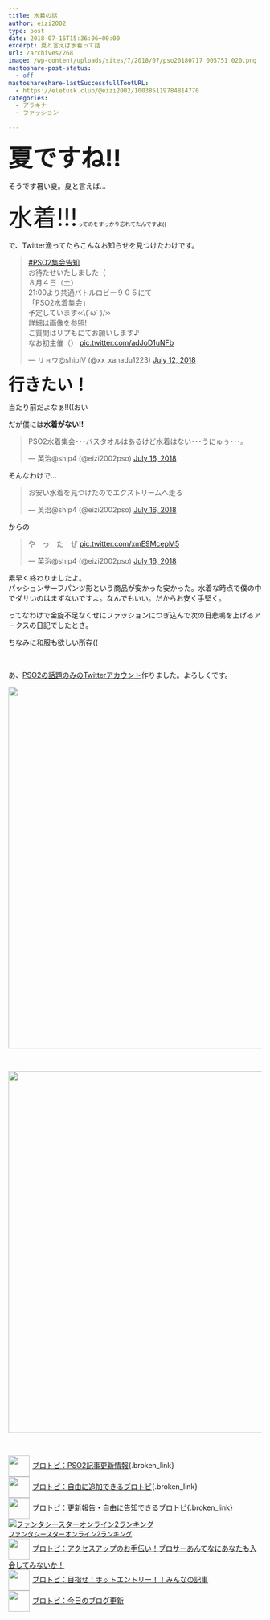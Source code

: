```yaml
---
title: 水着の話
author: eizi2002
type: post
date: 2018-07-16T15:36:06+00:00
excerpt: 夏と言えば水着って話
url: /archives/268
image: /wp-content/uploads/sites/7/2018/07/pso20180717_005751_020.png
mastoshare-post-status:
  - off
mastoshareshare-lastSuccessfullTootURL:
  - https://eletusk.club/@eizi2002/100385119784814770
categories:
  - アラキナ
  - ファッション

---
```

<span style="font-size: 36pt;"><strong>夏ですね!!</strong></span>

そうです暑い夏。夏と言えば&#8230;

<span style="font-size: 36pt;">水着!!!<span style="font-size: 8pt;">ってのをすっかり忘れてたんですよ((</span></span>

で、Twitter漁ってたらこんなお知らせを見つけたわけです。

<blockquote class="twitter-tweet" data-lang="en">
  <p dir="ltr" lang="ja">
    <a href="https://twitter.com/hashtag/PSO2%E9%9B%86%E4%BC%9A%E5%91%8A%E7%9F%A5?src=hash&ref_src=twsrc%5Etfw">#PSO2集会告知</a><br /> お待たせいたしました（<br /> ８月４日（土）<br /> 21:00より共通バトルロビー９０６にて<br /> 「PSO2水着集会」<br /> 予定しています‹‹\(´ω` )/››<br /> 詳細は画像を参照!<br /> ご質問はリプもにてお願いします♪<br /> なお初主催（） <a href="https://t.co/adJoD1uNFb">pic.twitter.com/adJoD1uNFb</a>
  </p>
  
  <p>
    — リョウ@shipⅣ (@xx_xanadu1223) <a href="https://twitter.com/xx_xanadu1223/status/1017407958936780800?ref_src=twsrc%5Etfw">July 12, 2018</a>
  </p>
</blockquote>



**<span style="font-size: 24pt;">行きたい！</span>**

当たり前だよなぁ!!((おい

だが僕には**水着がない!!**

<blockquote class="twitter-tweet" data-lang="en">
  <p dir="ltr" lang="ja">
    PSO2水着集会･･･バスタオルはあるけど水着はない･･･うにゅぅ･･･｡
  </p>
  
  <p>
    — 英治@ship4 (@eizi2002pso) <a href="https://twitter.com/eizi2002pso/status/1018867815497940992?ref_src=twsrc%5Etfw">July 16, 2018</a>
  </p>
</blockquote>



そんなわけで&#8230;

<blockquote class="twitter-tweet" data-lang="en">
  <p dir="ltr" lang="ja">
    お安い水着を見つけたのでエクストリームへ走る
  </p>
  
  <p>
    — 英治@ship4 (@eizi2002pso) <a href="https://twitter.com/eizi2002pso/status/1018877004634939392?ref_src=twsrc%5Etfw">July 16, 2018</a>
  </p>
</blockquote>



からの

<blockquote class="twitter-tweet" data-lang="en">
  <p dir="ltr" lang="ja">
    や　っ　た　ぜ <a href="https://t.co/xmE9McepM5">pic.twitter.com/xmE9McepM5</a>
  </p>
  
  <p>
    — 英治@ship4 (@eizi2002pso) <a href="https://twitter.com/eizi2002pso/status/1018879439139033088?ref_src=twsrc%5Etfw">July 16, 2018</a>
  </p>
</blockquote>



素早く終わりましたよ。  
パッションサーフパンツ影という商品が安かった安かった。水着な時点で僕の中でダサいのはまずないですよ。なんでもいい。だからお安く手堅く。

ってなわけで金旋不足なくせにファッションにつぎ込んで次の日悲鳴を上げるアークスの日記でしたとさ。

ちなみに和服も欲しい所存((

&nbsp;

あ、[PSO2の話題のみのTwitterアカウント][1]作りました。よろしくです。

<div id='gallery-4' class='gallery galleryid-268 gallery-columns-1 gallery-size-full'>
  <dl class='gallery-item'>
    <dt class='gallery-icon landscape'>
      <a href='http://inubousaki-ikkai.kir.jp/eizi2002/pso/archives/268/pso20180717_004639_002'><img width="1280" height="720" src="http://inubousaki-ikkai.kir.jp/eizi2002/pso/wp-content/uploads/sites/7/2018/07/pso20180717_004639_002.png" class="attachment-full size-full" alt="" loading="lazy" srcset="http://inubousaki-ikkai.kir.jp/eizi2002/pso/wp-content/uploads/sites/7/2018/07/pso20180717_004639_002.png 1280w, http://inubousaki-ikkai.kir.jp/eizi2002/pso/wp-content/uploads/sites/7/2018/07/pso20180717_004639_002-300x169.png 300w, http://inubousaki-ikkai.kir.jp/eizi2002/pso/wp-content/uploads/sites/7/2018/07/pso20180717_004639_002-768x432.png 768w, http://inubousaki-ikkai.kir.jp/eizi2002/pso/wp-content/uploads/sites/7/2018/07/pso20180717_004639_002-1024x576.png 1024w" sizes="(max-width: 1280px) 100vw, 1280px" /></a>
    </dt>
  </dl>
  
  <br style="clear: both" />
  
  <dl class='gallery-item'>
    <dt class='gallery-icon landscape'>
      <a href='http://inubousaki-ikkai.kir.jp/eizi2002/pso/archives/268/pso20180717_005905_023'><img width="1280" height="720" src="http://inubousaki-ikkai.kir.jp/eizi2002/pso/wp-content/uploads/sites/7/2018/07/pso20180717_005905_023.png" class="attachment-full size-full" alt="" loading="lazy" srcset="http://inubousaki-ikkai.kir.jp/eizi2002/pso/wp-content/uploads/sites/7/2018/07/pso20180717_005905_023.png 1280w, http://inubousaki-ikkai.kir.jp/eizi2002/pso/wp-content/uploads/sites/7/2018/07/pso20180717_005905_023-300x169.png 300w, http://inubousaki-ikkai.kir.jp/eizi2002/pso/wp-content/uploads/sites/7/2018/07/pso20180717_005905_023-768x432.png 768w, http://inubousaki-ikkai.kir.jp/eizi2002/pso/wp-content/uploads/sites/7/2018/07/pso20180717_005905_023-1024x576.png 1024w" sizes="(max-width: 1280px) 100vw, 1280px" /></a>
    </dt>
  </dl>
  
  <br style="clear: both" />
</div>

[<img src="https://blogcircle.jp/thumb/commu/163/1" style="width:3em !important;height:3em !important;vertical-align:middle;margin-right:.4em;" />ブロトピ：PSO2記事更新情報][2]{.broken_link}  
[<img src="https://blogcircle.jp/thumb/commu/583/3" style="width:3em !important;height:3em !important;vertical-align:middle;margin-right:.4em;" />ブロトピ：自由に追加できるブロトピ][3]{.broken_link}  
[<img src="https://blogcircle.jp/thumb/commu/677/2" style="width:3em !important;height:3em !important;vertical-align:middle;margin-right:.4em;" />ブロトピ：更新報告・自由に告知できるブロトピ][4]{.broken_link}  
<a href="//blog.with2.net/link/?1901224:2510" target="_blank"><img src="https://blog.with2.net/img/banner/c/banner_1/br_c_2510_1.gif" title="ファンタシースターオンライン2ランキング" /></a>  
<a href="//blog.with2.net/link/?1901224:2510" target="_blank" style="font-size: 0.9em;">ファンタシースターオンライン2ランキング</a>  
[<img src="https://blogcircle.jp/thumb/commu/853/2" style="width:3em !important;height:3em !important;vertical-align:middle;margin-right:.4em;" />ブロトピ：アクセスアップのお手伝い！ブロサーあんてなにあなたも入会してみないか！][5]  
[<img src="https://blogcircle.jp/thumb/commu/1097/6" style="width:3em !important;height:3em !important;vertical-align:middle;margin-right:.4em;" />ブロトピ：目指せ！ホットエントリー！！みんなの記事][6]  
[<img src="https://blogcircle.jp/thumb/commu/414/2" style="width:3em !important;height:3em !important;vertical-align:middle;margin-right:.4em;" />ブロトピ：今日のブログ更新][7]

 [1]: https://twitter.com/eizi2002pso
 [2]: https://blogcircle.jp/commu/163/topic/2
 [3]: https://blogcircle.jp/commu/583/topic/6
 [4]: https://blogcircle.jp/commu/677/topic/3
 [5]: https://blogcircle.jp/commu/853/topic/4
 [6]: https://blogcircle.jp/commu/1097/topic/1
 [7]: https://blogcircle.jp/commu/414/topic/3